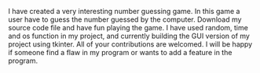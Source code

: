 I have created a very interesting number guessing game. In this game a user have to guess the number guessed by the computer. Download my source code file and have fun playing the game. I have used random, time and os function in my project, and currently building the GUI version of my project using tkinter. All of your contributions are welcomed. I will be happy if someone find a flaw in my program or wants to add a feature in the program.
